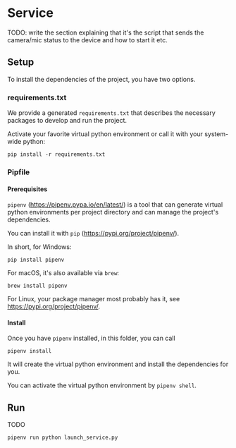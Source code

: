 # Service

TODO: write the section explaining that it's the script that sends the camera/mic status to the device and how to start it etc.

## Setup

To install the dependencies of the project, you have two options.

### requirements.txt

We provide a generated `requirements.txt` that describes the necessary packages to develop and run the project.

Activate your favorite virtual python environment or call it with your system-wide python:

```
pip install -r requirements.txt
```

### Pipfile

#### Prerequisites

`pipenv` (https://pipenv.pypa.io/en/latest/) is a tool that can generate virtual python environments per project directory and can manage the project's dependencies.

You can install it with `pip` (https://pypi.org/project/pipenv/).

In short, for Windows:

```
pip install pipenv
```

For macOS, it's also available via `brew`:

```
brew install pipenv
```

For Linux, your package manager most probably has it, see https://pypi.org/project/pipenv/.

#### Install

Once you have `pipenv` installed, in this folder, you can call

```
pipenv install
```

It will create the virtual python environment and install the dependencies for you.

You can activate the virtual python environment by `pipenv shell`.

## Run

TODO

```
pipenv run python launch_service.py
```
